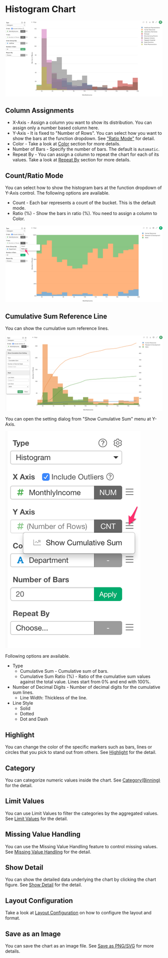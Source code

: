 # Histogram Chart

![](images/hist1.png)

## Column Assignments

* X-Axis - Assign a column you want to show its distribution. You can assign only a number based column here.
* Y-Axis - It is fixed to "Number of Rows". You can select how you want to show the bars at the function dropdown. See ["Ratio Mode"](#ratio-mode) for detail.
* Color - Take a look at [Color](color.md) section for more details.
* Number of Bars - Specify the number of bars. The default is `Automatic`.
* Repeat By - You can assign a column to repeat the chart for each of its values. Take a look at [Repeat By](small-multiple.md) section for more details.


## Count/Ratio Mode

You can select how to show the histogram bars at the function dropdown of Y-Axis control. The following options are available. 

* Count - Each bar represents a count of the bucket. This is the default mode.
* Ratio (%) - Show the bars in ratio (%). You need to assign a column to Color. 

![](images/hist2.png)


## Cumulative Sum Reference Line 

You can show the cumulative sum reference lines. 

![](images/hist3.png)


You can open the setting dialog from "Show Cumulative Sum" menu at Y-Axis.

![](images/hist5.png)

Following options are available. 

* Type 
  * Cumulative Sum - Cumulative sum of bars.
  * Cumulative Sum Ratio (%) - Ratio of the cumulative sum values against the total value. Lines start from 0% and end with 100%. 
* Number of Decimal Digits - Number of decimal digits for the cumulative sum lines. 
  * Line Width: Thickless of the line.
* Line Style 
  * Solid
  * Dotted 
  * Dot and Dash







## Highlight 

You can change the color of the specific markers such as bars, lines or circles that you pick to stand out from others. See [Highlight](highlight.md) for the detail. 

## Category 

You can categorize numeric values inside the chart. See [Category(Binning)](category.md) for the detail.


## Limit Values

You can use Limit Values to filter the categories by the aggregated values. See [Limit Values](limit.md) for the detail.



## Missing Value Handling

You can use the Missing Value Handling feature to control missing values. See [Missing Value Handling](missing-value-handling.md) for the detail.


## Show Detail

You can show the detailed data underlying the chart by clicking the chart figure. See [Show Detail](show-detail.md) for the detail.

## Layout Configuration

Take a look at [Layout Configuration](layout.md) on how to configure the layout and format. 

## Save as an Image

You can save the chart as an image file. See [Save as PNG/SVG](save.md) for more details.
